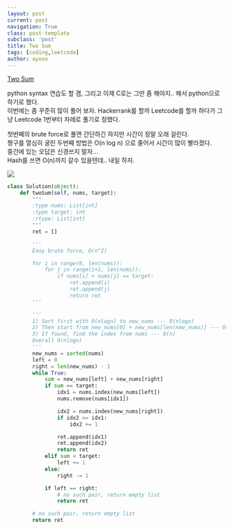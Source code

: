 ```yaml
---
layout: post
current: post
navigation: True
class: post-template
subclass: 'post'
title: Two Sum
tags: [coding,leetcode]
author: ayoon
---
```

[Two Sum](https://leetcode.com/problems/two-sum/)

python syntax 연습도 할 겸, 그리고 이제 C로는 그만 좀 해야지.. 해서 python으로 하기로 했다. <br />
이번에는 좀 꾸준히 많이 풀어 보자. Hackerrank를 할까 Leetcode를 할까 하다가 그냥 Leetcode 1번부터 차례로 풀기로 정했다.

첫번째의 brute force로 풀면 간단하긴 하지만 시간이 정말 오래 걸린다. <br />
짱구를 열심히 굴린 두번째 방법은 O(n log n) 으로 줄어서 시간이 많이 빨라졌다. <br />
중간에 있는 오답은 신경쓰지 말자... <br />
Hash를 쓰면 O(n)까지 갈수 있을텐데.. 내일 하자.

<img src="/blog/assets/images/twosum.png" witdh="50">

```python
class Solution(object):
    def twoSum(self, nums, target):
        """
        :type nums: List[int]
        :type target: int
        :rtype: List[int]
        """
        ret = []

        '''
        Easy brute force, O(n^2)

        for i in range(0, len(nums)):
            for j in range(i+1, len(nums)):
                if nums[i] + nums[j] == target:
                    ret.append(i)
                    ret.append(j)
                    return ret
        '''

        '''
        1) Sort first with O(nlogn) to new_nums --- O(nlogn)
        2) Then start from new_nums[0] + new_nums[len(new_nums)] --- O(n)
        3) If found, find the index from nums --- O(n)
        Overall O(nlogn)
        '''
        new_nums = sorted(nums)
        left = 0
        right = len(new_nums) - 1
        while True:
            sum = new_nums[left] + new_nums[right]
            if sum == target:
                idx1 = nums.index(new_nums[left])
                nums.remove(nums[idx1])

                idx2 = nums.index(new_nums[right])
                if idx2 >= idx1:
                    idx2 += 1

                ret.append(idx1)
                ret.append(idx2)
                return ret
            elif sum < target:
                left += 1
            else:
                right -= 1

            if left == right:
                # no such pair, return empty list
                return ret

        # no such pair, return empty list
        return ret
```
